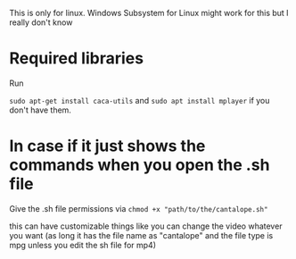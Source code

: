 This is only for linux. Windows Subsystem for Linux might work for this but I really don't know
<h1>Required libraries</h1>
Run

`sudo apt-get install caca-utils` and
`sudo apt install mplayer` if you don't have them.
# In case if it just shows the commands when you open the .sh file
Give the .sh file permissions via `chmod +x "path/to/the/cantalope.sh"`

this can have customizable things like you can change the video whatever you want (as long it has the file name as "cantalope" and the file type is mpg unless you edit the sh file for mp4)
